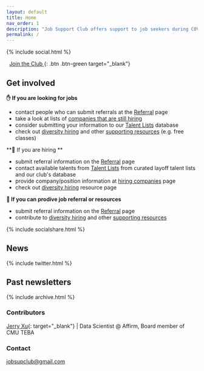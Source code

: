 ```yaml
---
layout: default
title: Home
nav_order: 1
description: "Job Support Club offers support to job seekers during COVID-19 pandemic."
permalink: /
---
```

{% include social.html %}

 &nbsp; [ Join the Club ](https://airtable.com/shr3TXH4VcIqgmqL3){: .btn .btn-green target="_blank"}

## Get involved

**✋ If you are looking for jobs**
- contact people who can submit referrals at the [Referral](/referral/) page
- take a look at lists of [companies that are still hiring](/companieshiring/)
- consider submitting your information to our [Talent Lists](/talentlists/) database
- check out [diversity hiring](/diversityhiring) and other [supporting resources](/socialresources) (e.g. free classes)

**🏢 If you are hiring **
- submit referral information on the [Referral](/referral/) page
- contact available talents from [Talent Lists](/talentlists/) from curated layoff talent lists and our club's database
- provide company/position information at [hiring companies](companieshiring/) page
- check out [diversity hiring](/diversityhiring) resource page

**🤝 If you can prodive job referral or resources**
- submit referral information on the [Referral](/referral/) page
- contribute to [diversity hiring](/diversityhiring) and other [supporting resources](/socialresources)

{% include socialshare.html %}

## News
{% include twitter.html %}

## Past newsletters
{% include archive.html %}

### Contributors
[Jerry Xu](http://jiaruixu.com){: target="_blank"} | Data Scientist @ Affirm, Board member of CMU TEBA

### Contact
jobsupclub@gmail.com
